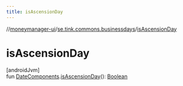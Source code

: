 ```yaml
---
title: isAscensionDay
---
```

//[moneymanager-ui](../../index.html)/[se.tink.commons.businessdays](index.html)/[isAscensionDay](is-ascension-day.html)



# isAscensionDay



[androidJvm]\
fun [DateComponents](-date-components/index.html).[isAscensionDay](is-ascension-day.html)(): [Boolean](https://kotlinlang.org/api/latest/jvm/stdlib/kotlin/-boolean/index.html)




